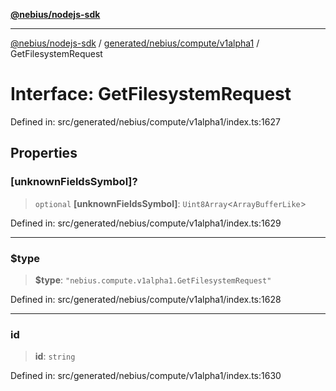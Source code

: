 [**@nebius/nodejs-sdk**](../../../../../README.md)

---

[@nebius/nodejs-sdk](../../../../../README.md) / [generated/nebius/compute/v1alpha1](../README.md) / GetFilesystemRequest

# Interface: GetFilesystemRequest

Defined in: src/generated/nebius/compute/v1alpha1/index.ts:1627

## Properties

### \[unknownFieldsSymbol\]?

> `optional` **\[unknownFieldsSymbol\]**: `Uint8Array`\<`ArrayBufferLike`\>

Defined in: src/generated/nebius/compute/v1alpha1/index.ts:1629

---

### $type

> **$type**: `"nebius.compute.v1alpha1.GetFilesystemRequest"`

Defined in: src/generated/nebius/compute/v1alpha1/index.ts:1628

---

### id

> **id**: `string`

Defined in: src/generated/nebius/compute/v1alpha1/index.ts:1630
